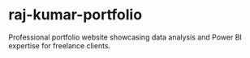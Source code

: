 # raj-kumar-portfolio
Professional portfolio website showcasing data analysis and Power BI expertise for freelance clients.
